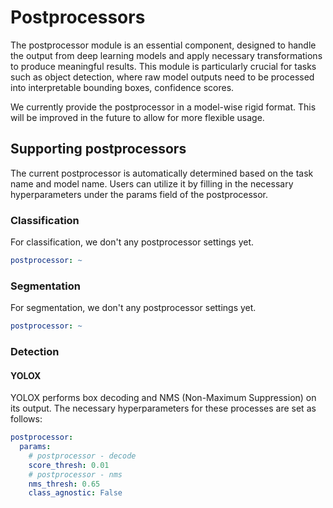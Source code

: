 # Postprocessors

The postprocessor module is an essential component, designed to handle the output from deep learning models and apply necessary transformations to produce meaningful results. This module is particularly crucial for tasks such as object detection, where raw model outputs need to be processed into interpretable bounding boxes, confidence scores.

We currently provide the postprocessor in a model-wise rigid format. This will be improved in the future to allow for more flexible usage.

## Supporting postprocessors

The current postprocessor is automatically determined based on the task name and model name. Users can utilize it by filling in the necessary hyperparameters under the params field of the postprocessor.

### Classification

For classification, we don't any postprocessor settings yet.

```yaml
postprocessor: ~
```

### Segmentation

For segmentation, we don't any postprocessor settings yet.

```yaml
postprocessor: ~
```

### Detection

#### YOLOX

YOLOX performs box decoding and NMS (Non-Maximum Suppression) on its output. The necessary hyperparameters for these processes are set as follows:

```yaml
postprocessor: 
  params: 
    # postprocessor - decode
    score_thresh: 0.01
    # postprocessor - nms
    nms_thresh: 0.65
    class_agnostic: False
```
